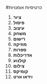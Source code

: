 #כרטיסיות אומנויות

1. **ציור**
2. **פיסול**
3. **עיצוב**
4. **משחק**
5. **רישום**
6. **מוזיקה**
7. **ספרות**
8. **אדריכלות**
9. **קולנוע**
10. **צילום**
11. **קומיקס**
12. **וידאו ארט**
